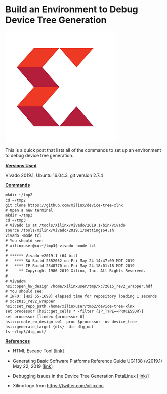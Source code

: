 # Build an Environment to Debug Device Tree Generation

![xilinx_logo](xilinx_logo.png)

This is a quick post that lists all of the commands to set up an environment to debug device tree generation.

**<u><span>Versions Used</span></u>**

Vivado 2019.1, Ubuntu 16.04.3, git version 2.7.4

**<u><span>Commands</span></u>**

```
mkdir ~/tmp2
cd ~/tmp2 
git clone https://github.com/Xilinx/device-tree-xlnx
# Open a new terminal
mkdir ~/tmp3
cd ~/tmp3
# Vivado is at /tools/Xilinx/Vivado/2019.1/bin/vivado
source /tools/Xilinx/Vivado/2019.1/settings64.sh 
vivado -mode tcl
# You should see:
# xilinxuser@xu:~/tmp3$ vivado -mode tcl
#
# ****** Vivado v2019.1 (64-bit)
#   **** SW Build 2552052 on Fri May 24 14:47:09 MDT 2019
#   **** IP Build 2548770 on Fri May 24 18:01:18 MDT 2019
#     ** Copyright 1986-2019 Xilinx, Inc. All Rights Reserved.
#
# Vivado%
hsi::open_hw_design /home/xilinxuser/tmp/xc7z015_rev2_wrapper.hdf
# You should see:
# INFO: [Hsi 55-1698] elapsed time for repository loading 1 seconds
# xc7z015_rev2_wrapper
hsi::set_repo_path /home/xilinxuser/tmp2/device-tree-xlnx
set processor [hsi::get_cells * -filter {IP_TYPE==PROCESSOR}]
set processor [lindex $processor 0]
hsi::create_sw_design sw1 -proc $processor -os device_tree
hsi::generate_target {dts} -dir dtg_out
ls ~/tmp3/dtg_out/
```

**<u><span>References</span></u>**

-   HTML Escape Tool \[[<u><span>link</span></u>](https://www.freeformatter.com/html-escape.html)\]
    
-   Generating Basic Software Platforms Reference Guide UG1138 (v2019.1) May 22, 2019 \[[<u><span>link</span></u>](https://www.xilinx.com/support/documentation/sw_manuals/xilinx2019_1/ug1138-generating-basic-software-platforms.pdf)\]
    
-   Debugging Issues in the Device Tree Generation PetaLinux \[[<u><span>link</span></u>](https://xilinx-wiki.atlassian.net/wiki/spaces/A/pages/18841693/HSI+debugging+and+optimization+techniques#HSIdebuggingandoptimizationtechniques-DebuggingHSIissuesintheDeviceTreeGeneratorinPetalinux:)\]
    
-   Xilinx logo from [<u><span>https://twitter.com/xilinxinc</span></u>](https://twitter.com/xilinxinc)